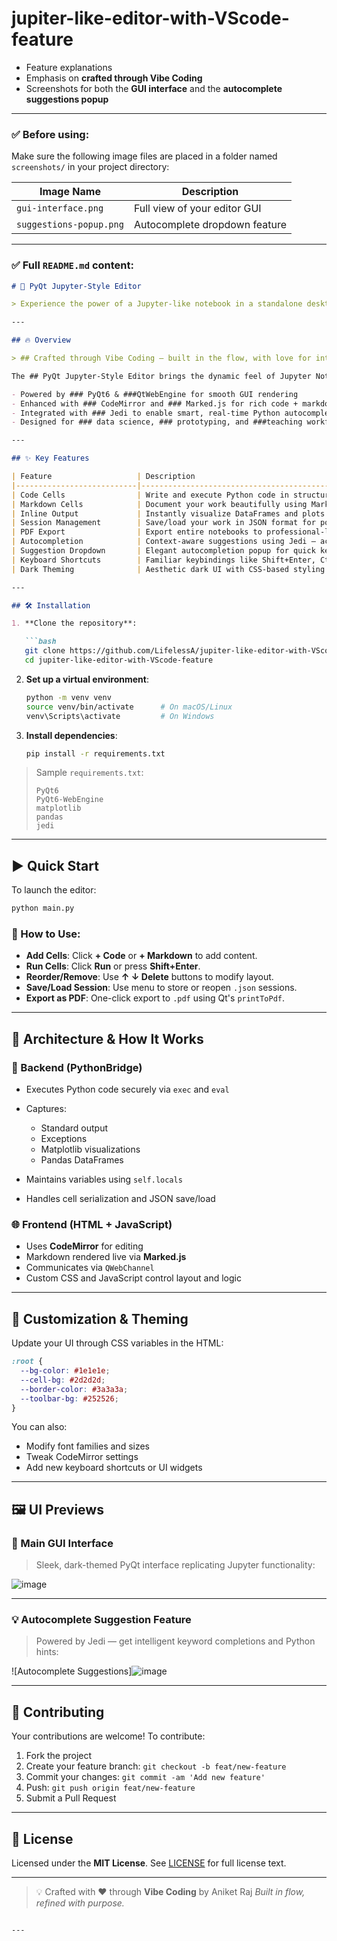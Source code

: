# jupiter-like-editor-with-VScode-feature


* Feature explanations
* Emphasis on **crafted through Vibe Coding**
* Screenshots for both the **GUI interface** and the **autocomplete suggestions popup**

---

### ✅ Before using:

Make sure the following image files are placed in a folder named `screenshots/` in your project directory:

| Image Name              | Description                   |
| ----------------------- | ----------------------------- |
| `gui-interface.png`     | Full view of your editor GUI  |
| `suggestions-popup.png` | Autocomplete dropdown feature |

---

### ✅ Full `README.md` content:

````markdown
# 🚀 PyQt Jupyter-Style Editor

> Experience the power of a Jupyter-like notebook in a standalone desktop application!

---

## 🔥 Overview

> ## Crafted through Vibe Coding – built in the flow, with love for interactive tools and Python power!

The ## PyQt Jupyter-Style Editor brings the dynamic feel of Jupyter Notebooks into a sleek and customizable desktop app:

- Powered by ### PyQt6 & ###QtWebEngine for smooth GUI rendering
- Enhanced with ### CodeMirror and ### Marked.js for rich code + markdown editing
- Integrated with ### Jedi to enable smart, real-time Python autocompletion
- Designed for ### data science, ### prototyping, and ###teaching workflows

---

## ✨ Key Features

| Feature                   | Description                                                                                 |
|---------------------------|---------------------------------------------------------------------------------------------|
| Code Cells                | Write and execute Python code in structured cells.                                          |
| Markdown Cells            | Document your work beautifully using Markdown with live previews.                           |
| Inline Output             | Instantly visualize DataFrames and plots beneath each cell.                                 |
| Session Management        | Save/load your work in JSON format for portability.                                         |
| PDF Export                | Export entire notebooks to professional-looking PDFs.                                       |
| Autocompletion            | Context-aware suggestions using Jedi — activated with `.` or Ctrl+Space.                    |
| Suggestion Dropdown       | Elegant autocompletion popup for quick keyword or object access (see preview below).        |
| Keyboard Shortcuts        | Familiar keybindings like Shift+Enter, Ctrl+/, and more.                                    |
| Dark Theming              | Aesthetic dark UI with CSS-based styling.                                                   |

---

## 🛠️ Installation

1. **Clone the repository**:

   ```bash
   git clone https://github.com/LifelessA/jupiter-like-editor-with-VScode-feature
   cd jupiter-like-editor-with-VScode-feature
````

2. **Set up a virtual environment**:

   ```bash
   python -m venv venv
   source venv/bin/activate      # On macOS/Linux
   venv\Scripts\activate         # On Windows
   ```

3. **Install dependencies**:

   ```bash
   pip install -r requirements.txt
   ```

> Sample `requirements.txt`:
>
> ```
> PyQt6
> PyQt6-WebEngine
> matplotlib
> pandas
> jedi
> ```

---

## ▶️ Quick Start

To launch the editor:

```bash
python main.py
```

### 🧪 How to Use:

* **Add Cells**: Click **+ Code** or **+ Markdown** to add content.
* **Run Cells**: Click **Run** or press **Shift+Enter**.
* **Reorder/Remove**: Use **↑ ↓ Delete** buttons to modify layout.
* **Save/Load Session**: Use menu to store or reopen `.json` sessions.
* **Export as PDF**: One-click export to `.pdf` using Qt's `printToPdf`.

---

## 📐 Architecture & How It Works

### 🧠 Backend (PythonBridge)

* Executes Python code securely via `exec` and `eval`
* Captures:

  * Standard output
  * Exceptions
  * Matplotlib visualizations
  * Pandas DataFrames
* Maintains variables using `self.locals`
* Handles cell serialization and JSON save/load

### 🌐 Frontend (HTML + JavaScript)

* Uses **CodeMirror** for editing
* Markdown rendered live via **Marked.js**
* Communicates via `QWebChannel`
* Custom CSS and JavaScript control layout and logic

---

## 🎨 Customization & Theming

Update your UI through CSS variables in the HTML:

```css
:root {
  --bg-color: #1e1e1e;
  --cell-bg: #2d2d2d;
  --border-color: #3a3a3a;
  --toolbar-bg: #252526;
}
```

You can also:

* Modify font families and sizes
* Tweak CodeMirror settings
* Add new keyboard shortcuts or UI widgets

---

## 🖼️ UI Previews

### 🧪 Main GUI Interface

> Sleek, dark-themed PyQt interface replicating Jupyter functionality:

![image](https://github.com/user-attachments/assets/54b57519-51a0-45d3-bb06-07dc551f3876)


---

### 💡 Autocomplete Suggestion Feature

> Powered by Jedi — get intelligent keyword completions and Python hints:

![Autocomplete Suggestions]![image](https://github.com/user-attachments/assets/6b48c16f-100f-4aab-8038-8e4c7a7ab96c)


---

## 🤝 Contributing

Your contributions are welcome!
To contribute:

1. Fork the project
2. Create your feature branch: `git checkout -b feat/new-feature`
3. Commit your changes: `git commit -am 'Add new feature'`
4. Push: `git push origin feat/new-feature`
5. Submit a Pull Request

---

## 📄 License

Licensed under the **MIT License**.
See [LICENSE](LICENSE) for full license text.

---

> 💡 Crafted with ❤️ through **Vibe Coding** by Aniket Raj
> *Built in flow, refined with purpose.*

```

---


